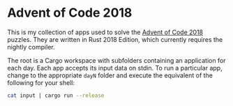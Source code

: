 # Advent of Code 2018

This is my collection of apps used to solve the [Advent of Code 2018](https://adventofcode.com/2018) puzzles. They are written in Rust 2018 Edition, which currently requires the nightly compiler.

The root is a Cargo workspace with subfolders containing an application for each day. Each app accepts its input data on stdin. To run a particular app, change to the appropriate `dayN` folder and execute the equivalent of the following for your shell:

```sh
cat input | cargo run --release
```
